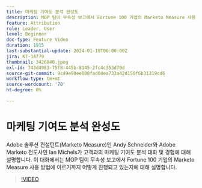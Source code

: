 ```yaml
---
title: 마케팅 기여도 분석 완성도
description: MOP 팀이 무속성 보고에서 Fortune 100 기업의 Marketo Measure 사용 방법에 이르기까지 어떻게 진행되고 있는지에 대해 전문가로부터 알아보십시오.
feature: Attribution
role: Leader, User
level: Beginner
doc-type: Feature Video
duration: 1915
last-substantial-update: 2024-01-18T00:00:00Z
jira: KT-14779
thumbnail: 3426840.jpeg
exl-id: 743d4983-75f8-445b-8145-2fc4c353d70d
source-git-commit: 9c49e90ee088fad04ea733a42d150f6b31319cd6
workflow-type: tm+mt
source-wordcount: '70'
ht-degree: 0%

---
```


# 마케팅 기여도 분석 완성도

Adobe 솔루션 컨설턴트(Marketo Measure)인 Andy Schneider와 Adobe Marketo 전도사인 Ian Michels가 고객과의 마케팅 기여도 분석 대화 및 경험에 대해 설명합니다. 이 대화에서는 MOP 팀이 무속성 보고에서 Fortune 100 기업의 Marketo Measure 사용 방법에 이르기까지 어떻게 진행되고 있는지에 대해 설명합니다.

>[!VIDEO](https://video.tv.adobe.com/v/3456516/?learn=on&captions=kor)
